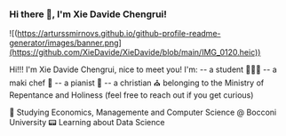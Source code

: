 ### Hi there 👋, I'm Xie Davide Chengrui!



![(https://arturssmirnovs.github.io/github-profile-readme-generator/images/banner.png](https://github.com/XieDavide/XieDavide/blob/main/IMG_0120.heic))

Hi!!! I'm Xie Davide Chengrui, nice to meet you!
I'm:
-- a student 👨🏻‍💻
-- a maki chef 🍣
-- a pianist 🎹
-- a christian ⛪︎ belonging to the Ministry of Repentance and Holiness (feel free to reach out if you get curious)

🏫 Studying Economics, Managemente and Computer Science @ Bocconi University
📟 Learning about Data Science

<!--
**XieDavide/XieDavide** is a ✨ _special_ ✨ repository because its `README.md` (this file) appears on your GitHub profile.

Here are some ideas to get you started:

- 🔭 I’m currently working on ...
- 🌱 I’m currently learning ...
- 👯 I’m looking to collaborate on ...
- 🤔 I’m looking for help with ...
- 💬 Ask me about ...
- 📫 How to reach me: ...
- 😄 Pronouns: ...
- ⚡ Fun fact: ...
-->
